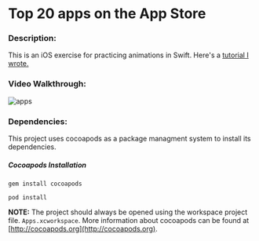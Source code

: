 # Top 20 apps on the App Store

### Description: 

This is an iOS exercise for practicing animations in Swift. Here's a [tutorial I wrote.](https://medium.com/written-code/ui-animations-with-swift-2ebb5e6d2292)

### Video Walkthrough:
![apps](https://cloud.githubusercontent.com/assets/3449724/22941308/6471f8a4-f2bb-11e6-8137-b63fd6b912b8.gif)

### Dependencies:
This project uses cocoapods as a package managment system to install its dependencies.

##### Cocoapods Installation

`gem install cocoapods`

`pod install`

**NOTE:** The project should always be opened using the workspace project file. `Apps.xcworkspace`. More information about cocoapods can be found at [http://cocoapods.org](http://cocoapods.org).
	

